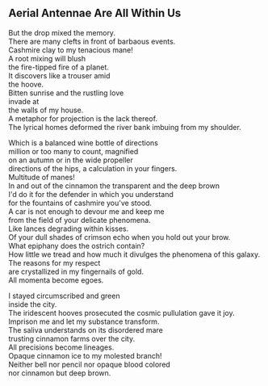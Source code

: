Aerial Antennae Are All Within Us
---------------------------------
But the drop mixed the memory.  
There are many clefts in front of barbaous events.  
Cashmire clay to my tenacious mane!  
A root mixing will blush  
the fire-tipped fire of a planet.  
It discovers like a trouser amid  
the hoove.  
Bitten sunrise and the rustling love  
invade at  
the walls of my house.  
A metaphor for projection is the lack thereof.  
The lyrical homes deformed the river bank imbuing from my shoulder.  
  
Which is a balanced wine bottle of directions  
million or too many to count, magnified  
on an autumn or in the wide propeller  
directions of the hips, a calculation in your fingers.  
Multitude of manes!  
In and out of the cinnamon the transparent and the deep brown  
I'd do it for the defender in which you understand  
for the fountains of cashmire you've stood.  
A car is not enough to devour me and keep me  
from the field of your delicate phenomena.  
Like lances degrading within kisses.  
Of your dull shades of crimson echo when you hold out your brow.  
What epiphany does the ostrich contain?  
How little we tread and how much it divulges the phenomena of this galaxy.  
The reasons for my respect  
are crystallized in my fingernails of gold.  
All momenta become egoes.  
  
I stayed circumscribed and green  
inside the city.  
The iridescent hooves prosecuted the cosmic pullulation gave it joy.  
Imprison me and let my substance transform.  
The saliva understands on its disordered mare  
trusting cinnamon farms over the city.  
All precisions become lineages.  
Opaque cinnamon ice to my molested branch!  
Neither bell nor pencil nor opaque blood colored  
nor cinnamon but deep brown.  
